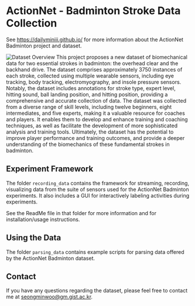 
# ActionNet - Badminton Stroke Data Collection

See https://dailyminiii.github.io/ for more information about the ActionNet Badminton project and dataset.

![Dataset Overview](https://user-images.githubusercontent.com/79134282/231628843-0d856a28-d777-47f9-a243-6ef592709db5.png)
This project proposes a new dataset of biomechanical data for two essential strokes in badminton: the overhead clear and the backhand drive. The dataset comprises approximately 3750 instances of each stroke, collected using multiple wearable sensors, including eye tracking, body tracking, electromyography, and insole pressure sensors. Notably, the dataset includes annotations for stroke type, expert level, hitting sound, ball landing position, and hitting position, providing a comprehensive and accurate collection of data. The dataset was collected from a diverse range of skill levels, including twelve beginners, eight intermediates, and five experts, making it a valuable resource for coaches and players. It enables them to develop and enhance training and coaching techniques, as well as facilitate the development of more sophisticated analysis and training tools. Ultimately, the dataset has the potential to improve player performance and training outcomes, and provide a deeper understanding of the biomechanics of these fundamental strokes in badminton.

## Experiment Framework

The folder `recording_data` contains the framework for streaming, recording, visualizing data from the suite of sensors used for the ActionNet Badminton experiments. It also includes a GUI for interactively labeling activities during experiments.

See the ReadMe file in that folder for more information and for installation/usage instructions.

## Using the Data

The folder `parsing_data` contains example scripts for parsing data offered by the ActionNet Badminton dataset.

## Contact

If you have any questions regarding the dataset, please feel free to contact me at seongminwoo@gm.gist.ac.kr.









